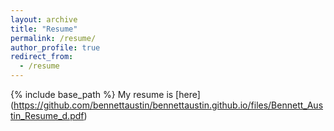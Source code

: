 ```yaml
---
layout: archive
title: "Resume"
permalink: /resume/
author_profile: true
redirect_from:
  - /resume
---
```


{% include base_path %}
My resume is [here] (https://github.com/bennettaustin/bennettaustin.github.io/files/Bennett_Austin_Resume_d.pdf)
